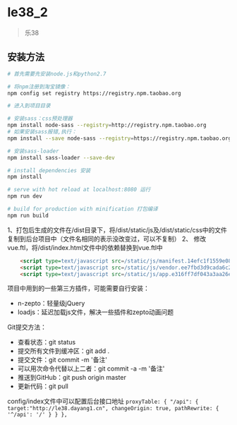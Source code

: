 # le38_2

> 乐38

## 安装方法

``` bash
# 首先需要先安装node.js和python2.7

# 将npm注册到淘宝镜像：
npm config set registry https://registry.npm.taobao.org 

# 进入到项目目录

# 安装sass：css预处理器
npm install node-sass --registry=http://registry.npm.taobao.org 
# 如果安装sass报错,执行：
npm install --save node-sass --registry=https://registry.npm.taobao.org --disturl=https://npm.taobao.org/dist --sass-binary-site=http://npm.taobao.org/mirrors/node-sass

# 安装sass-loader
npm install sass-loader --save-dev

# install dependencies 安装
npm install

# serve with hot reload at localhost:8080 运行
npm run dev

# build for production with minification 打包编译
npm run build
```

1、打包后生成的文件在/dist目录下，将/dist/static/js及/dist/static/css中的文件复制到后台项目中（文件名相同的表示没改变过，可以不复制）
2、 修改vue.ftl，将/dist/index.html文件中的依赖替换到vue.ftl中

``` html
    <script type=text/javascript src=/static/js/manifest.14efc1f1559e086ee3a9.js></script>
    <script type=text/javascript src=/static/js/vendor.ee7fbd3d9cada6c29d43.js></script>
    <script type=text/javascript src=/static/js/app.e316ff7df043a3aa26e7.js></script>
```



项目中用到的一些第三方插件，可能需要自行安装：

-   n-zepto：轻量级jQuery
-   loadjs：延迟加载js文件，解决一些插件和zepto动画问题



Git提交方法：

-   查看状态：git status
-   提交所有文件到缓冲区：git add .
-   提交文件：git commit -m '备注' 
-   可以用次命令代替以上二者：git commit -a -m '备注'
-   推送到GitHub：git push origin master
-   更新代码：git pull


config/index文件中可以配置后台接口地址
``
proxyTable: {
        "/api": {        
            target:"http://le38.dayang1.cn",
            changeOrigin: true,
            pathRewrite: {
              '^/api': '/'
            }
        }
    },
``
